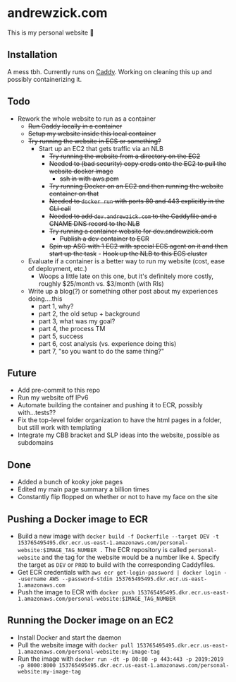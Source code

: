 # andrewzick.com

This is my personal website :tada:

## Installation

A mess tbh. Currently runs on [Caddy](https://github.com/caddyserver/caddy/). Working on cleaning this up and possibly containerizing it.

## Todo
- Rework the whole website to run as a container
  - ~~Run Caddy locally in a container~~
  - ~~Setup my website inside this local container~~
  - ~~Try running the website in ECS or something?~~
  	- Start up an EC2 that gets traffic via an NLB
  		- ~~Try running the website from a directory on the EC2~~
  		- ~~Needed to (bad security) copy creds onto the EC2 to pull the website docker image~~
  			- ~~ssh in with aws.pem~~
  		- ~~Try running Docker on an EC2 and then running the website container on that~~
  		- ~~Needed to `docker run` with ports 80 and 443 explicitly in the CLI call~~
  		- ~~Needed to add `dev.andrewzick.com` to the Caddyfile and a CNAME DNS record to the NLB~~
		- ~~Try running a container website for dev.andrewzick.com~~
			- ~~Publish a dev container to ECR~~
      - ~~Spin up ASG with 1 EC2 with special ECS agent on it and then start up the task~~
			- ~~Hook up the NLB to this ECS cluster~~
  - Evaluate if a container is a better way to run my website (cost, ease of deployment, etc.)
    - Woops a little late on this one, but it's definitely more costly, roughly $25/month vs. $3/month (with RIs)
  - Write up a blog(?) or something other post about my experiences doing....this
    - part 1, why?
    - part 2, the old setup + background
    - part 3, what was my goal?
    - part 4, the process TM
    - part 5, success
    - part 6, cost analysis (vs. experience doing this)
    - part 7, "so you want to do the same thing?"


## Future
- Add pre-commit to this repo
- Run my website off IPv6
- Automate building the container and pushing it to ECR, possibly with...tests??
- Fix the top-level folder organization to have the html pages in a folder, but still work with templating
- Integrate my CBB bracket and SLP ideas into the website, possible as subdomains


## Done
- Added a bunch of kooky joke pages
- Edited my main page summary a billion times
- Constantly flip flopped on whether or not to have my face on the site

###

## Pushing a Docker image to ECR
- Build a new image with `docker build -f Dockerfile --target DEV -t 153765495495.dkr.ecr.us-east-1.amazonaws.com/personal-website:$IMAGE_TAG_NUMBER .` The ECR repository is called `personal-website` and the tag for the website would be a number like `4`. Specify the target as `DEV` or `PROD` to build with the corresponding Caddyfiles.
- Get ECR credentials with `aws ecr get-login-password | docker login --username AWS --password-stdin 153765495495.dkr.ecr.us-east-1.amazonaws.com`
- Push the image to ECR with `docker push 153765495495.dkr.ecr.us-east-1.amazonaws.com/personal-website:$IMAGE_TAG_NUMBER`

## Running the Docker image on an EC2
- Install Docker and start the daemon
- Pull the website image with `docker pull 153765495495.dkr.ecr.us-east-1.amazonaws.com/personal-website:my-image-tag`
- Run the image with `docker run -dt -p 80:80 -p 443:443 -p 2019:2019 -p 8000:8000 153765495495.dkr.ecr.us-east-1.amazonaws.com/personal-website:my-image-tag`